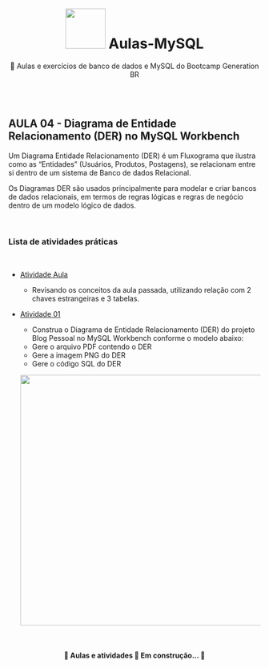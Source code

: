 <h1 align="center">
 <img src="https://i.gifer.com/origin/4c/4ced19632c5a410e3319d159e160bb30.gif" width="80"> Aulas-MySQL
</h1>

<p align="center"> 📁 Aulas e exercícios de banco de dados e MySQL do Bootcamp Generation BR </p>
<br>
<br>


<h2> AULA 04 - Diagrama de Entidade Relacionamento (DER) no MySQL Workbench</h2>

Um Diagrama Entidade Relacionamento (DER) é um Fluxograma que ilustra como as “Entidades” (Usuários, Produtos, Postagens), se relacionam entre si dentro de um sistema de Banco de dados Relacional.

Os Diagramas DER são usados principalmente para modelar e criar bancos de dados relacionais, em termos de regras lógicas e regras de negócio dentro de um modelo lógico de dados.

<br>

<h3> Lista de atividades práticas </h3>
<br>
<!--ts-->
   
   * [Atividade Aula](https://github.com/JonathanBrasil/Aulas-MySQL/blob/main/Aula%2004/Aula%2004.sql)
      * Revisando os conceitos da aula passada, utilizando relação com 2 chaves estrangeiras e 3 tabelas. 
          
   * [Atividade 01](Atividade%2002.sql)
 	 * Construa o Diagrama de Entidade Relacionamento (DER) do projeto Blog Pessoal no MySQL Workbench conforme o modelo abaixo:
 	 - Gere o arquivo PDF contendo o DER
	 - Gere a imagem PNG do DER
	 - Gere o código SQL do DER
 	 
	 <p  align="center"> <img src="https://i.ibb.co/4R21ZNq/modelo.png"  width="500"> </p>
 
<!--te-->
<br>

<h4 align="center"> 
	🚧  Aulas e atividades 🚀 Em construção...  🚧
</h4>
